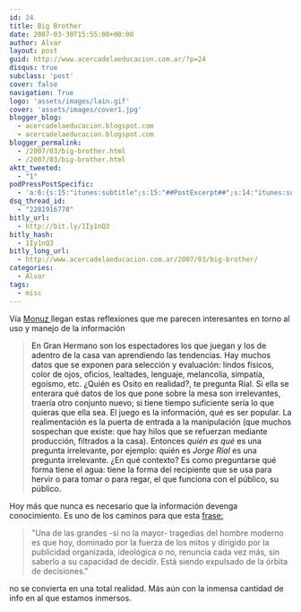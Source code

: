 ```yaml
---
id: 24
title: Big Brother
date: 2007-03-30T15:55:00+00:00
author: Alvar
layout: post
guid: http://www.acercadelaeducacion.com.ar/?p=24
disqus: true
subclass: 'post'
cover: false
navigation: True
logo: 'assets/images/lain.gif'
cover: 'assets/images/cover1.jpg'
blogger_blog:
  - acercadelaeducacion.blogspot.com
  - acercadelaeducacion.blogspot.com
blogger_permalink:
  - /2007/03/big-brother.html
  - /2007/03/big-brother.html
aktt_tweeted:
  - "1"
podPressPostSpecific:
  - 'a:6:{s:15:"itunes:subtitle";s:15:"##PostExcerpt##";s:14:"itunes:summary";s:15:"##PostExcerpt##";s:15:"itunes:keywords";s:17:"##WordPressCats##";s:13:"itunes:author";s:10:"##Global##";s:15:"itunes:explicit";s:7:"Default";s:12:"itunes:block";s:7:"Default";}'
dsq_thread_id:
  - "2281916770"
bitly_url:
  - http://bit.ly/1Iy1nQ3
bitly_hash:
  - 1Iy1nQ3
bitly_long_url:
  - http://www.acercadelaeducacion.com.ar/2007/03/big-brother/
categories:
  - Alvar
tags:
  - misc
---
```

Vía <a href="http://www.monuz.com.ar/?p=658"> Monuz </a>llegan estas reflexiones que me parecen interesantes en torno al uso y manejo de la información

<a id="more-658" target="_blank" class="blines2" title="Link to another page in this blog">
</a>
<blockquote><a id="more-658" target="_blank" class="blines2" title="Link to another page in this blog">En Gran Hermano son los espectadores los que juegan y los de adentro de la casa van aprendiendo las tendencias. Hay muchos datos que se exponen para selección y evaluación: lindos físicos, color de ojos, oficios, lealtades, lenguaje, melancolía, simpatía, egoísmo, etc. ¿Quién es Osito en realidad?, te pregunta Rial. Si ella se enterara qué datos de los que pone sobre la mesa son irrelevantes, traería otro conjunto nuevo; si tiene tiempo suficiente sería lo que quieras que ella sea. El juego es la información, qué es ser popular. La realimentación es la puerta de entrada a la manipulación (que muchos sospechan que existe: que hay hilos que se refuerzan mediante producción, filtrados a la casa). Entonces <em>quién es qué</em> es una pregunta irrelevante, por ejemplo: quién es <em>Jorge Rial</em> es una pregunta irrelevante. ¿En qué contexto? Es como preguntarse qué forma tiene el agua: tiene la forma del recipiente que se usa para hervir o para tomar o para regar, el que funciona con el público, su público.</a></blockquote>
Hoy más que nunca es necesario que la información devenga conocimiento. Es uno de los caminos para que esta <a href="http://http://acercadelaeducacion.blogspot.com/2006/12/letrado-iletrado-informatizado.html">frase:</a>
<blockquote><span style="font-size: 100%"><span style="font-size: 100%"> "Una de las grandes -si no la mayor- tragedias del hombre moderno es que hoy, dominado por la fuerza de los mitos y dirigido por la publicidad organizada, ideológica o no, renuncia cada vez más, sin saberlo a su capacidad de decidir. Está siendo expulsado de la órbita de decisiones."</span></span></blockquote>
<span style="font-size: 100%"><span style="font-size: 100%">
no se convierta en una total realidad. Más aún con la inmensa cantidad de info en al que estamos inmersos.</span></span>
